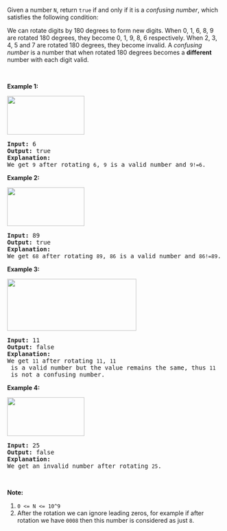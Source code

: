 <div><p>Given a number <code>N</code>, return <code>true</code> if and only if it is a <em>confusing number</em>, which satisfies the following condition:</p>

<p>We can rotate digits by 180 degrees to form new digits. When 0, 1, 6, 8, 9 are rotated 180 degrees, they become 0, 1, 9, 8, 6 respectively. When 2, 3, 4, 5 and 7 are rotated 180 degrees, they become invalid. A <em>confusing number</em> is a number that when rotated 180 degrees becomes a <strong>different</strong> number with each digit valid.</p>

<p>&nbsp;</p>

<p><strong>Example 1:</strong></p>

<p><img alt="" src="https://assets.leetcode.com/uploads/2019/03/23/1268_1.png" style="width: 180px; height: 90px;"></p>

<pre><strong>Input: </strong><span id="example-input-1-1">6</span>
<strong>Output: </strong><span id="example-output-1">true</span>
<strong>Explanation: </strong>
We get <code>9</code> after rotating <code>6</code>, <code>9</code> is a valid number and <code>9!=6</code>.
</pre>

<p><strong>Example 2:</strong></p>

<p><img alt="" src="https://assets.leetcode.com/uploads/2019/03/23/1268_2.png" style="width: 180px; height: 90px;"></p>

<pre><strong>Input: </strong><span id="example-input-2-1">89</span>
<strong>Output: </strong><span id="example-output-2">true</span>
<strong>Explanation: </strong>
We get <code>68</code> after rotating <code>89</code>, <code>86</code> is a valid number and <code>86!=89</code>.
</pre>

<p><strong>Example 3:</strong></p>

<p><img alt="" src="https://assets.leetcode.com/uploads/2019/03/26/1268_3.png" style="width: 301px; height: 121px;"></p>

<pre><strong>Input: </strong><span id="example-input-3-1">11</span>
<strong>Output: </strong><span id="example-output-3">false</span>
<strong>Explanation: </strong>
We get <code>11</code> after rotating <code>11</code>, <code>11</code> is a valid number but the value remains the same, thus <code>11</code> is not a confusing number.
</pre>

<p><strong>Example 4:</strong></p>

<p><img alt="" src="https://assets.leetcode.com/uploads/2019/03/23/1268_4.png" style="width: 180px; height: 90px;"></p>

<pre><strong>Input: </strong><span id="example-input-4-1">25</span>
<strong>Output: </strong><span id="example-output-4">false</span>
<strong>Explanation: </strong>
We get an invalid number after rotating <code>25</code>.
</pre>

<p>&nbsp;</p>

<p><strong>Note:</strong></p>

<ol>
	<li><code>0 &lt;= N &lt;= 10^9</code></li>
	<li>After the rotation we can ignore leading zeros, for example if after rotation we have <code>0008</code>&nbsp;then this number is considered as just <code>8</code>.</li>
</ol></div>